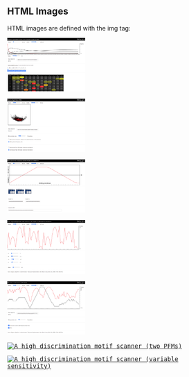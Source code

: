 
<!DOCTYPE html>
<html>
<body>

<h2>HTML Images</h2>
<p>HTML images are defined with the img tag:</p>

<a href="https://github.com/Gagniuc/Predictions-with-Markov-Chains"><kbd><img src="https://github.com/Gagniuc/Predictions-with-Markov-Chains/blob/main/ScreenShot%20-%20Predictions%20with%20Markov%20Chains%20on%20an%20unlimited%20number%20of%20states.png" width="180" alt="Predictions with Markov Chains"></kbd></a>

<a href="https://github.com/Gagniuc/Objective-Digital-Stains"><kbd><img src="https://github.com/Gagniuc/Objective-Digital-Stains/blob/main/%5BG%5D%20Objective%20Digital%20Stains.png" width="180" alt="Objective Digital Stains"></kbd></a>
  
<a href="https://github.com/Gagniuc/Markov-Chains-scanner"><kbd><img src="https://github.com/Gagniuc/Markov-Chains-scanner/raw/main/%5BG%5D%20Markov%20scanner.png" width="180" alt="Markov Chains scanner"></kbd></a>
  
<a href="https://github.com/Gagniuc/Linear-congruential-generator"><kbd><img src="https://github.com/Gagniuc/Linear-congruential-generator/raw/main/%5BG%5D%20Linear%20congruential%20generator.png" width="180" alt="Linear congruential generator"></kbd></a>

<a href="https://github.com/Gagniuc/Information-content-vs-percentage"><kbd><img src="https://github.com/Gagniuc/Information-content-vs-percentage/raw/main/%5BG%5D%20Information%20content%20vs%20percentage.png" width="180" alt="Information content vs percentage"></kbd></a>
  
<a href="https://github.com/Gagniuc/A-high-discrimination-motif-scanner"><kbd><img src="https://github.com/Gagniuc/A-high-discrimination-motif-scanner-two-PFMs-/raw/main/%5BG%5D%20A%20high%20discrimination%20motif%20scanner%20(two%20PFMs).png" width="180" alt="A high discrimination motif scanner (two PFMs)"></kbd></a>
  
<a href="https://github.com/Gagniuc/A-high-discrimination-motif-scanner-and-variable-sensitivity"><kbd><img src="https://github.com/Gagniuc/A-high-discrimination-motif-scanner-two-PFMs-with-variable-sensitivity/raw/main/%5BG%5D%20A%20high%20discrimination%20motif%20scanner%20(two%20PFMs)%20with%20variable%20sensitivity.png" width="180" alt="A high discrimination motif scanner (variable sensitivity)"></kbd></a>
  
<a href=""><kbd><img src="" width="180" alt=""></kbd></a>
<a href=""><kbd><img src="" width="180" alt=""></kbd></a>
<a href=""><kbd><img src="" width="180" alt=""></kbd></a>
<a href=""><kbd><img src="" width="180" alt=""></kbd></a>
<a href=""><kbd><img src="" width="180" alt=""></kbd></a>
<a href=""><kbd><img src="" width="180" alt=""></kbd></a>
<a href=""><kbd><img src="" width="180" alt=""></kbd></a>
<a href=""><kbd><img src="" width="180" alt=""></kbd></a>
<a href=""><kbd><img src="" width="180" alt=""></kbd></a>
<a href=""><kbd><img src="" width="180" alt=""></kbd></a>
<a href=""><kbd><img src="" width="180" alt=""></kbd></a>
<a href=""><kbd><img src="" width="180" alt=""></kbd></a>
<a href=""><kbd><img src="" width="180" alt=""></kbd></a>
<a href=""><kbd><img src="" width="180" alt=""></kbd></a>
<a href=""><kbd><img src="" width="180" alt=""></kbd></a>
<a href=""><kbd><img src="" width="180" alt=""></kbd></a>
<a href=""><kbd><img src="" width="180" alt=""></kbd></a>
<a href=""><kbd><img src="" width="180" alt=""></kbd></a>
<a href=""><kbd><img src="" width="180" alt=""></kbd></a>
  
</body>
</html>


